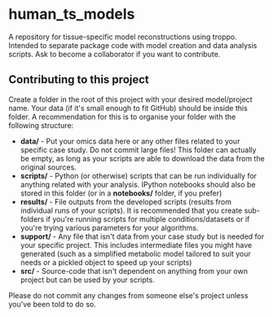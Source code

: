 # human_ts_models
A repository for tissue-specific model reconstructions using troppo. Intended to separate package code with model creation and data analysis scripts. Ask to become a collaborator if you want to contribute.

## Contributing to this project

Create a folder in the root of this project with your desired model/project name. Your data (if it's small enough to fit GitHub) should be inside this folder. A recommendation for this is to organise your folder with the following structure:
* **data/** - Put your omics data here or any other files related to your specific case study. Do not commit large files! This folder can actually be empty, as long as your scripts are able to download the data from the original sources.
* **scripts/** - Python (or otherwise) scripts that can be run individually for anything related with your analysis. IPython notebooks should also be stored in this folder (or in a **notebooks/** folder, if you prefer)
* **results/** - File outputs from the developed scripts (results from individual runs of your scripts). It is recommended that you create sub-folders if you're running scripts for multiple conditions/datasets or if you're trying various parameters for your algorithms.
* **support/** - Any file that isn't data from your case study but is needed for your specific project. This includes intermediate files you might have generated (such as a simplified metabolic model tailored to suit your needs or a pickled object to speed up your scripts)
* **src/** - Source-code that isn't dependent on anything from your own project but can be used by your scripts.

Please do not commit any changes from someone else's project unless you've been told to do so.
